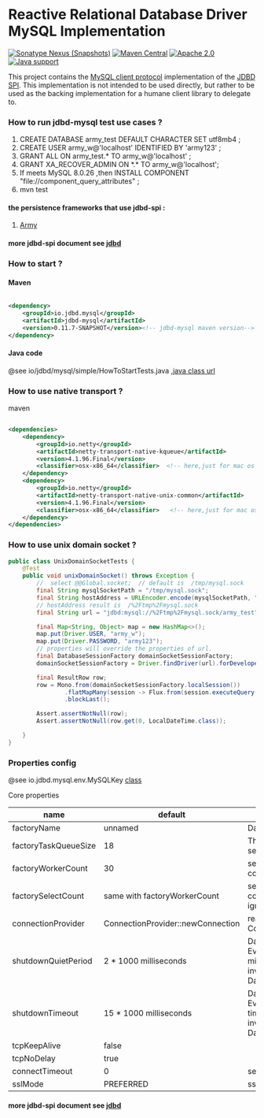 # Reactive Relational Database Driver MySQL Implementation

[![Sonatype Nexus (Snapshots)](https://img.shields.io/nexus/s/https/s01.oss.sonatype.org/io.jdbd.mysql/jdbd-mysql.svg)](https://s01.oss.sonatype.org/content/repositories/snapshots/io/jdbd/mysql/jdbd-mysql/)
[![Maven Central](https://maven-badges.herokuapp.com/maven-central/io.jdbd.mysql/jdbd-mysql/badge.svg)](https://maven-badges.herokuapp.com/maven-central/io.jdbd.mysql/jdbd-mysql)
[![Apache 2.0](https://img.shields.io/badge/License-Apache%202.0-blue.svg)](LICENSE)
[![Java support](https://img.shields.io/badge/Java-8+-green?logo=java&logoColor=white)](https://openjdk.java.net/)

This project contains the [MySQL client protocol][m] implementation of the [JDBD SPI][j].
This implementation is not intended to be used directly, but rather to be used as the backing implementation for
a humane client library to delegate to.

[m]: https://dev.mysql.com/doc/dev/mysql-server/latest/PAGE_PROTOCOL.html

[j]: https://github.com/QinArmy/jdbd

### How to run jdbd-mysql test use cases ?

1. CREATE DATABASE army_test DEFAULT CHARACTER SET utf8mb4 ;
2. CREATE USER army_w@'localhost' IDENTIFIED BY 'army123' ;
3. GRANT ALL ON army_test.* TO army_w@'localhost' ;
4. GRANT XA_RECOVER_ADMIN ON &#42;.&#42; TO army_w@'localhost';
5. If meets MySQL 8.0.26 ,then INSTALL COMPONENT "file://component_query_attributes" ;
6. mvn test

#### the persistence frameworks that use jdbd-spi :

1. [Army](https://github.com/QinArmy/army)

#### more jdbd-spi document see [jdbd](https://github.com/QinArmy/jdbd "more jdbd-spi document")

### How to start ?

#### Maven

```xml

<dependency>
    <groupId>io.jdbd.mysql</groupId>
    <artifactId>jdbd-mysql</artifactId>
    <version>0.11.7-SNAPSHOT</version><!-- jdbd-mysql maven version-->
</dependency>
```

#### Java code

@see
io/jdbd/mysql/simple/HowToStartTests.java ,[java class url](https://github.com/QinArmy/jdbd-mysql/blob/master/src/test/java/io/jdbd/mysql/simple/HowToStartTests.java "How to start")

### How to use native transport ?

maven

```xml

<dependencies>
    <dependency>
        <groupId>io.netty</groupId>
        <artifactId>netty-transport-native-kqueue</artifactId>
        <version>4.1.96.Final</version>
        <classifier>osx-x86_64</classifier>  <!-- here,just for mac os  -->
    </dependency>
    <dependency>
        <groupId>io.netty</groupId>
        <artifactId>netty-transport-native-unix-common</artifactId>
        <version>4.1.96.Final</version>
        <classifier>osx-x86_64</classifier>   <!-- here,just for mac os  -->
    </dependency>
</dependencies>

```

### How to use unix domain socket ?

```java
public class UnixDomainSocketTests {
    @Test
    public void unixDomainSocket() throws Exception {
        //  select @@Global.socket;  // default is  /tmp/mysql.sock
        final String mysqlSocketPath = "/tmp/mysql.sock";
        final String hostAddress = URLEncoder.encode(mysqlSocketPath, "utf-8");
        // hostAddress result is  /%2Ftmp%2Fmysql.sock
        final String url = "jdbd:mysql://%2Ftmp%2Fmysql.sock/army_test";

        final Map<String, Object> map = new HashMap<>();
        map.put(Driver.USER, "army_w");
        map.put(Driver.PASSWORD, "army123");
        // properties will override the properties of url.
        final DatabaseSessionFactory domainSocketSessionFactory;
        domainSocketSessionFactory = Driver.findDriver(url).forDeveloper(url, map);

        final ResultRow row;
        row = Mono.from(domainSocketSessionFactory.localSession())
                .flatMapMany(session -> Flux.from(session.executeQuery("SELECT current_timestamp AS now")))
                .blockLast();

        Assert.assertNotNull(row);
        Assert.assertNotNull(row.get(0, LocalDateTime.class));

    }
}
```

### Properties config

@see
io.jdbd.mysql.env.MySQLKey [class](https://github.com/QinArmy/jdbd-mysql/blob/master/src/main/java/io/jdbd/mysql/env/MySQLKey.java "io.jdbd.mysql.env.MySQLKey")

Core properties

| name                 | default                           | description                                                                                                           |
|----------------------|-----------------------------------|-----------------------------------------------------------------------------------------------------------------------|
| factoryName          | unnamed                           | DatabaseSessionFactory name                                                                                           |
| factoryTaskQueueSize | 18                                | The task queue size of each session.                                                                                  |
| factoryWorkerCount   | 30                                | session factory netty worker count.                                                                                   |
| factorySelectCount   | same with factoryWorkerCount      | session factory netty select count if use java NIO,if native ignore.                                                  |
| connectionProvider   | ConnectionProvider::newConnection | reactor netty ConnectionProvider                                                                                      |
| shutdownQuietPeriod  | 2 * 1000 milliseconds             | DatabaseSessionFactory's EventLoopGroup after n milliseconds   shutdown, if you invoke DatabaseSessionFactory.close() |
| shutdownTimeout      | 15 * 1000 milliseconds            | DatabaseSessionFactory's EventLoopGroup shutdown timeout milliseconds,if you invoke DatabaseSessionFactory.close()    |
| tcpKeepAlive         | false                             |                                                                                                                       |
| tcpNoDelay           | true                              |                                                                                                                       |
| connectTimeout       | 0                                 | session connect timeout                                                                                               |
| sslMode              | PREFERRED                         | ssl mode                                                                                                              |

#### more jdbd-spi document see [jdbd](https://github.com/QinArmy/jdbd "more jdbd-spi document")




